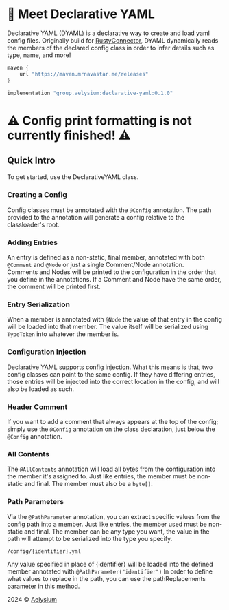 # 👋 Meet Declarative YAML
Declarative YAML (DYAML) is a declarative way to create and load yaml config files.
Originally build for [RustyConnector](https://github.com/Aelysium-Group/rustyconnector-core),
DYAML dynamically reads the members of the declared config class in order to infer details such as type, name, and more!

```gradle
maven {
    url "https://maven.mrnavastar.me/releases"
}
```

```gradle
implementation "group.aelysium:declarative-yaml:0.1.0"
```

# ⚠️ Config print formatting is not currently finished! ⚠️

## Quick Intro
To get started, use the DeclarativeYAML class.

### Creating a Config
Config classes must be annotated with the `@Config` annotation.
The path provided to the annotation will generate a config relative to the classloader's root.
### Adding Entries
An entry is defined as a non-static, final member, annotated with both `@Comment` and `@Node` or just a single Comment/Node annotation.<br/>
Comments and Nodes will be printed to the configuration in the order that you define in the annotations.
If a Comment and Node have the same order, the comment will be printed first.
### Entry Serialization
When a member is annotated with `@Node` the value of that entry in the config will be loaded into that member.
The value itself will be serialized using `TypeToken` into whatever the member is.
### Configuration Injection
Declarative YAML supports config injection. What this means is that, two config classes can point to the same config.
If they have differing entries, those entries will be injected into the correct location in the config, and will also be loaded as such.
### Header Comment
If you want to add a comment that always appears at the top of the config;
simply use the `@Config` annotation on the class declaration, just below the `@Config` annotation.
### All Contents
The `@AllContents` annotation will load all bytes from the configuration into the member it's assigned to.
Just like entries, the member must be non-static and final. The member must also be a `byte[]`.
### Path Parameters
Via the `@PathParameter` annotation, you can extract specific values from the config path into a member.
Just like entries, the member used must be non-static and final. The member can be any type you want, the value in the path will attempt to be serialized into the type you specify.
```
/config/{identifier}.yml
```
Any value specified in place of {identifier} will be loaded into the defined member annotated with `@PathParameter("identifier")`
In order to define what values to replace in the path, you can use the pathReplacements parameter in this method.

2024 © [Aelysium](https://aelysium.group)
